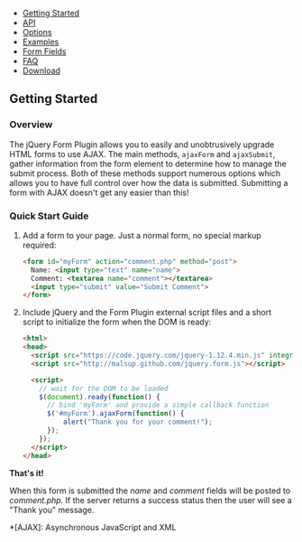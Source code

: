 ---
---

<div class="nav">
  <nav>
    <ul>
      <li class="active"><a href="/">Getting Started</a></li>
      <li><a href="http://malsup.com/jquery/form/#api">API</a></li>
      <li><a href="http://malsup.com/jquery/form/#options-object">Options</a></li>
      <li><a href="http://malsup.com/jquery/form/#ajaxForm">Examples</a></li>
      <li><a href="http://malsup.com/jquery/form/#fields">Form Fields</a></li>
      <li><a href="http://malsup.com/jquery/form/#faq">FAQ</a></li>
      <li><a href="{{ site.github.url }}#download">Download</a></li>
    </ul>
  </nav>
</div>

## Getting Started
### Overview
The jQuery Form Plugin allows you to easily and unobtrusively upgrade HTML forms to use AJAX. The main methods, `ajaxForm` and `ajaxSubmit`, gather information from the form element to determine how to manage the submit process. Both of these methods support numerous options which allows you to have full control over how the data is submitted. Submitting a form with AJAX doesn't get any easier than this!

### Quick Start Guide
1. Add a form to your page. Just a normal form, no special markup required:
    ```html
    <form id="myForm" action="comment.php" method="post">
      Name: <input type="text" name="name">
      Comment: <textarea name="comment"></textarea>
      <input type="submit" value="Submit Comment">
    </form>
    ```
2. Include jQuery and the Form Plugin external script files and a short script to initialize the form when the DOM is ready:
    ```html
    <html>
    <head>
      <script src="https://code.jquery.com/jquery-1.12.4.min.js" integrity="sha256-ZosEbRLbNQzLpnKIkEdrPv7lOy9C27hHQ+Xp8a4MxAQ=" crossorigin="anonymous"></script>
      <script src="http://malsup.github.com/jquery.form.js"></script>

      <script>
        // wait for the DOM to be loaded
        $(document).ready(function() {
          // bind 'myForm' and provide a simple callback function
          $('#myForm').ajaxForm(function() {
              alert("Thank you for your comment!");
          });
        });
      </script>
    </head>
    ```

**That's it!**

When this form is submitted the _name_ and _comment_ fields will be posted to _comment.php_. If the server returns a success status then the user will see a "Thank you" message.

*[AJAX]: Asynchronous JavaScript and XML
